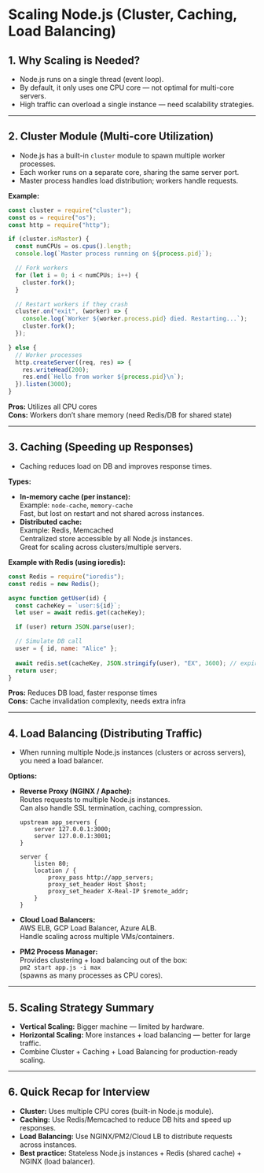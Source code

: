 # Scaling Node.js (Cluster, Caching, Load Balancing)

## 1. Why Scaling is Needed?
- Node.js runs on a single thread (event loop).
- By default, it only uses one CPU core — not optimal for multi-core servers.
- High traffic can overload a single instance — need scalability strategies.

---

## 2. Cluster Module (Multi-core Utilization)
- Node.js has a built-in `cluster` module to spawn multiple worker processes.
- Each worker runs on a separate core, sharing the same server port.
- Master process handles load distribution; workers handle requests.

**Example:**
```js
const cluster = require("cluster");
const os = require("os");
const http = require("http");

if (cluster.isMaster) {
  const numCPUs = os.cpus().length;
  console.log(`Master process running on ${process.pid}`);

  // Fork workers
  for (let i = 0; i < numCPUs; i++) {
    cluster.fork();
  }

  // Restart workers if they crash
  cluster.on("exit", (worker) => {
    console.log(`Worker ${worker.process.pid} died. Restarting...`);
    cluster.fork();
  });

} else {
  // Worker processes
  http.createServer((req, res) => {
    res.writeHead(200);
    res.end(`Hello from worker ${process.pid}\n`);
  }).listen(3000);
}
```

**Pros:** Utilizes all CPU cores  
**Cons:** Workers don’t share memory (need Redis/DB for shared state)

---

## 3. Caching (Speeding up Responses)
- Caching reduces load on DB and improves response times.

**Types:**
- **In-memory cache (per instance):**  
  Example: `node-cache`, `memory-cache`  
  Fast, but lost on restart and not shared across instances.
- **Distributed cache:**  
  Example: Redis, Memcached  
  Centralized store accessible by all Node.js instances.  
  Great for scaling across clusters/multiple servers.

**Example with Redis (using ioredis):**
```js
const Redis = require("ioredis");
const redis = new Redis();

async function getUser(id) {
  const cacheKey = `user:${id}`;
  let user = await redis.get(cacheKey);

  if (user) return JSON.parse(user);

  // Simulate DB call
  user = { id, name: "Alice" };
  
  await redis.set(cacheKey, JSON.stringify(user), "EX", 3600); // expire in 1h
  return user;
}
```

**Pros:** Reduces DB load, faster response times  
**Cons:** Cache invalidation complexity, needs extra infra

---

## 4. Load Balancing (Distributing Traffic)
- When running multiple Node.js instances (clusters or across servers), you need a load balancer.

**Options:**
- **Reverse Proxy (NGINX / Apache):**  
  Routes requests to multiple Node.js instances.  
  Can also handle SSL termination, caching, compression.

  ```nginx
  upstream app_servers {
      server 127.0.0.1:3000;
      server 127.0.0.1:3001;
  }

  server {
      listen 80;
      location / {
          proxy_pass http://app_servers;
          proxy_set_header Host $host;
          proxy_set_header X-Real-IP $remote_addr;
      }
  }
  ```

- **Cloud Load Balancers:**  
  AWS ELB, GCP Load Balancer, Azure ALB.  
  Handle scaling across multiple VMs/containers.

- **PM2 Process Manager:**  
  Provides clustering + load balancing out of the box:  
  `pm2 start app.js -i max`  
  (spawns as many processes as CPU cores).

---

## 5. Scaling Strategy Summary
- **Vertical Scaling:** Bigger machine — limited by hardware.
- **Horizontal Scaling:** More instances + load balancing — better for large traffic.
- Combine Cluster + Caching + Load Balancing for production-ready scaling.

---

## 6. Quick Recap for Interview
- **Cluster:** Uses multiple CPU cores (built-in Node.js module).
- **Caching:** Use Redis/Memcached to reduce DB hits and speed up responses.
- **Load Balancing:** Use NGINX/PM2/Cloud LB to distribute requests across instances.
- **Best practice:** Stateless Node.js instances + Redis (shared cache) + NGINX (load balancer).